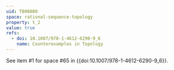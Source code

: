 ```yaml
---
uid: T000800
space: rational-sequence-topology
property: t_2
value: true
refs:
  - doi: 10.1007/978-1-4612-6290-9_6
    name: Counterexamples in Topology
---
```

See item #1 for space #65 in {{doi:10.1007/978-1-4612-6290-9_6}}.
